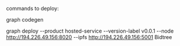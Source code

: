 commands to deploy:

graph codegen

graph deploy --product hosted-service --version-label v0.0.1 --node http://194.226.49.156:8020 --ipfs http://194.226.49.156:5001 Bidtree
